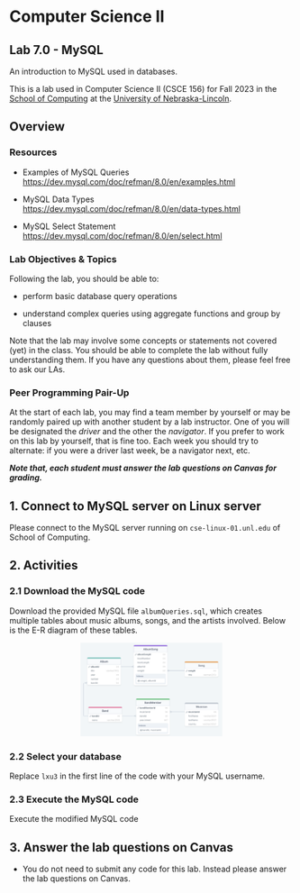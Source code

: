 # Computer Science II
## Lab 7.0 - MySQL 

An introduction to MySQL used in databases.

This is a lab used in Computer Science II (CSCE 156) for Fall 2023 
in the [School of Computing](https://computing.unl.edu) 
at the [University of Nebraska-Lincoln](https://unl.edu).

## Overview

### Resources

-   Examples of MySQL Queries  
        <https://dev.mysql.com/doc/refman/8.0/en/examples.html>

-   MySQL Data Types  
        <https://dev.mysql.com/doc/refman/8.0/en/data-types.html>
    
-   MySQL Select Statement
        <https://dev.mysql.com/doc/refman/8.0/en/select.html>
   
### Lab Objectives & Topics

Following the lab, you should be able to:

-   perform basic database query operations
  
-   understand complex queries using aggregate functions and group by clauses

Note that the lab may involve some concepts or statements not covered (yet) in the class. You should be able to complete the lab without fully understanding them. If you have any questions about them, please feel free to ask our LAs. 


### Peer Programming Pair-Up

At the start of
each lab, you may find a team member by yourself or may be randomly paired up with another student by
a lab instructor.  One of you will be designated the *driver* 
and the other the *navigator*. If you prefer to work on this lab by yourself, that is fine too.  Each week you should try to alternate: if you were a driver 
last week, be a navigator next, etc. 

***Note that, each student must answer the lab questions on Canvas for grading.***

  
## 1. Connect to MySQL server on Linux server

Please connect to the MySQL server running on `cse-linux-01.unl.edu` of School of Computing.

## 2. Activities 


### 2.1 Download the MySQL code

Download the provided MySQL file `albumQueries.sql`, which creates multiple tables about music albums, songs, and the artists involved. Below is the E-R diagram of these tables. 

<p align="center">
<img src="images/album-er.png" alt="ER Diagram" width="50%"/>
</p> 

### 2.2 Select your database

Replace `lxu3` in the first line of the code with your MySQL username. 

### 2.3 Execute the MySQL code

Execute the modified MySQL code

## 3. Answer the lab questions on Canvas

* You do not need to submit any code for this lab. Instead please answer the lab questions on Canvas. 
